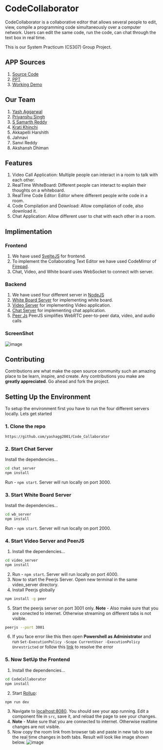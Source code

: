 # CodeCollaborator
CodeCollaborator is a collaborative editor  that allows several people to edit, view, compile a programming code simultaneously  over a computer network. Users can edit the same code, run the code, can chat through the text box in real time. 

This is our System Practicum (CS307) Group Project.

## APP Sources

1. [Source Code](https://github.com/yashagg2001/Code_Collaborator)
2. [PPT](https://docs.google.com/presentation/d/1hCIjj44t1N0ZOFnRXiGLcqVfH2z2E7E-omJ8AzY5Z9o/edit#slide=id.g2418759353a_2_221) 
3. [Working Demo](https://www.loom.com/share/624b349089bf4eea8b0e01d95c2ff255)

## Our Team 

1. [Yash Aggarwal](https://github.com/yashagg2001)
2. [Priyanshu Singh](https://github.com/PriyanshuSingh00/)
3. [S Samarth Reddy](https://github.com/Samarth88)
4. [Krati Khinchi](https://github.com/krati0511)
5. Akkapelli Harshith
6. Jahnavi
7. Sanvi Reddy
8. Akshansh Dhiman

## Features
1. Video Call Application: Multiple people can interact in a room to talk with each other.
2. RealTime WhiteBoard: Different people can interact to explain their thoughts on a whiteboard. 
3. RealTime Code Editor: Editor where different people write code in a room.
4. Code Compilation and Download: Allow compilation of code, also download it.
5. Chat Application: Allow different user to chat with each other in a room.

## Implimentation
### Frontend
1. We have used [SvelteJS](https://svelte.dev/) for frontend.
2. To implement the Collaborating Text Editor we have used CodeMirror of [Firepad](https://firepad.io/examples/#-rrTN85TPay).
3. Chat, Video, and White board uses WebSocket to connect with server.

### Backend
1. We have used four different server in [NodeJS](https://nodejs.org/en/)
2. [White Board Server](https://github.com/yashagg2001/Code_Collaborator/tree/master/wb_server) for implementing white board.
3. [Video Server](https://github.com/yashagg2001/Code_Collaborator/tree/master/video_server) for implementing Video application.
4. [Chat Server](https://github.com/yashagg2001/Code_Collaborator/tree/master/chat_server) for implementing chat application.
5. [Peer Js](https://peerjs.com/#:~:text=PeerJS%20simplifies%20WebRTC%20peer%2Dto,connection%20to%20a%20remote%20peer.) PeerJS simplifies WebRTC peer-to-peer data, video, and audio calls

### ScreenShot
![image](https://github.com/yashagg2001/Code_Collaborator/assets/54476313/c2aed2bd-3ed9-4175-94b2-bbeb84de5b5b)


## Contributing
Contributions are what make the open source community such an amazing place to be learn, inspire, and create. Any contributions you make are **greatly appreciated**. Go ahead and fork the project.

## Setting Up the Environment

To setup the environment first you have to run the four different servers locally. Lets get started
### 1. Clone the repo 
    https://github.com/yashagg2001/Code_Collaborator

### 2. Start Chat Server
Install the dependencies...
```bash
cd chat_server
npm install
```
Run - `npm start`. Server will run locally on port 3000.

### 3. Start White Board Server
Install the dependencies...
```bash
cd wb_server
npm install
```
Run - `npm start`. Server will run locally on port 2000.

### 4. Start Video Server and PeerJS
1. Install the dependencies...
```bash
cd video_server
npm install
```
2. Run - `npm start`. Server will run locally on port 4000.
3. Now to start the Peerjs Server. Open new terminal in the same video_server directory.
4. Install Peerjs globally
```bash
npm install -g peer
```
5. Start the peerjs server on port 3001 only. **Note** - Also make sure that you are conected to internet. Otherwise streaming on different tabs is not visible.
```bash
peerjs --port 3001
```
6. If you face error like this then open **Powershell as Administrator** and run `Set-ExecutionPolicy -Scope CurrentUser -ExecutionPolicy Unrestricted` or follow this [link](https://stackoverflow.com/questions/41117421/ps1-cannot-be-loaded-because-running-scripts-is-disabled-on-this-system) to resolve the error 


### 5. Now SetUp the Frontend  
1. Install the dependencies...
```bash
cd CodeCollaborator
npm install
```
2. Start [Rollup](https://rollupjs.org):

```bash
npm run dev
```
3. Navigate to [localhost:8080](http://localhost:8080). You should see your app running. Edit a component file in `src`, save it, and reload the page to see your changes.
4. **Note** - Make sure that you are connected to internet. Otherwise realtime changes are not visible.
5. Now copy the room link from browser tab and paste in new tab to see the real time changes in both tabs. Result will look like image shown below.
![image](https://github.com/yashagg2001/Code_Collaborator/assets/54476313/ae51f410-7a45-4d0c-b378-3a44e67c3b8e)

